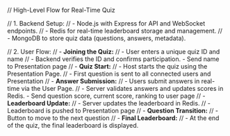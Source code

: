 // High-Level Flow for Real-Time Quiz

// 1. Backend Setup:
// - Node.js with Express for API and WebSocket endpoints.
// - Redis for real-time leaderboard storage and management.
// - MongoDB to store quiz data (questions, answers, metadata).

// 2. User Flow:
// - **Joining the Quiz:**
// - User enters a unique quiz ID and name
// - Backend verifies the ID and confirms participation. - Send name to Presentation page
// - **Quiz Start:**
// - Host starts the quiz using the Presentation Page.
// - First question is sent to all connected users and Presentation
// - **Answer Submission:**
// - Users submit answers in real-time via the User Page.
// - Server validates answers and updates scores in Redis. - Send question score, current score, ranking to user page
// - **Leaderboard Update:**
// - Server updates the leaderboard in Redis.
// - Leaderboard is pushed to Presentation page
// - **Question Transition:**
// - Button to move to the next question
// - **Final Leaderboard:**
// - At the end of the quiz, the final leaderboard is displayed.
